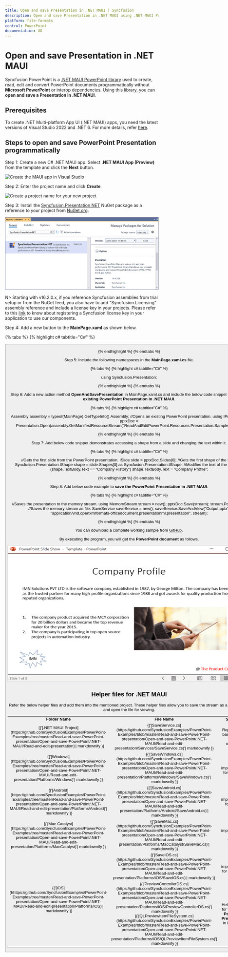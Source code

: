 ```yaml
---
title: Open and save Presentation in .NET MAUI | Syncfusion
description: Open and save Presentation in .NET MAUI using .NET MAUI PowerPoint library (Presentation) without Microsoft PowerPoint or interop dependencies.
platform: file-formats
control: PowerPoint
documentation: UG
---
```


# Open and save Presentation in .NET MAUI

Syncfusion PowerPoint is a [.NET MAUI PowerPoint library](https://www.syncfusion.com/powerpoint-framework/maui/powerpoint-library) used to create, read, edit and convert PowerPoint documents programmatically without **Microsoft PowerPoint** or interop dependencies. Using this library, you can **open and save a Presentation in .NET MAUI**.

## Prerequisites
To create .NET Multi-platform App UI (.NET MAUI) apps, you need the latest versions of Visual Studio 2022 and .NET 6. For more details, refer [here](https://docs.microsoft.com/en-us/dotnet/maui/get-started/installation).

## Steps to open and save PowerPoint Presentation programmatically

Step 1: Create a new C# .NET MAUI app. Select **.NET MAUI App (Preview)** from the template and click the **Next** button.

![Create the MAUI app in Visual Studio](Workingwith_MAUI/Create_Project.png)

Step 2: Enter the project name and click **Create**.

![Create a project name for your new project](Workingwith_MAUI/Configure.png)

Step 3: Install the [Syncfusion.Presentation.NET](https://www.nuget.org/packages/Syncfusion.Presentation.NET) NuGet package as a reference to your project from [NuGet.org](https://www.nuget.org/).

![Install Syncfusion.Presentation.NET NuGet package](Workingwith_MAUI/Install_Nuget.png)

N> Starting with v16.2.0.x, if you reference Syncfusion assemblies from trial setup or from the NuGet feed, you also have to add "Syncfusion.Licensing" assembly reference and include a license key in your projects. Please refer to this [link](https://help.syncfusion.com/common/essential-studio/licensing/license-key) to know about registering a Syncfusion license key in your application to use our components.

Step 4: Add a new button to the **MainPage.xaml** as shown below.

{% tabs %}
{% highlight c# tabtitle="C#" %}

<ContentPage xmlns="http://schemas.microsoft.com/dotnet/2021/maui"
             xmlns:x="http://schemas.microsoft.com/winfx/2009/xaml"
             x:Class="ReadPowerPoint.MainPage"
             BackgroundColor="{DynamicResource SecondaryColor}">
    <ScrollView>
        <Grid RowSpacing="25" RowDefinitions="Auto,Auto,Auto,Auto,*"
              Padding="{OnPlatform iOS='30,60,30,30', Default='30'}">
            <Button 
                Text="Open and Save Presentation"
                FontAttributes="Bold"
                Grid.Row="0"
                SemanticProperties.Hint="Open and Save Presentation"
                Clicked="OpenAndSavePresentation"
                HorizontalOptions="Center" />
        </Grid>
    </ScrollView>
</ContentPage>

{% endhighlight %}
{% endtabs %}

Step 5: Include the following namespaces in the **MainPage.xaml.cs** file.

{% tabs %}
{% highlight c# tabtitle="C#" %}

using Syncfusion.Presentation;

{% endhighlight %}
{% endtabs %}

Step 6: Add a new action method **OpenAndSavePresentation** in MainPage.xaml.cs and include the below code snippet to **open an existing PowerPoint Presentation in .NET MAUI**.

{% tabs %}
{% highlight c# tabtitle="C#" %}

Assembly assembly = typeof(MainPage).GetTypeInfo().Assembly;
//Opens an existing PowerPoint presentation.
using IPresentation pptxDoc = Presentation.Open(assembly.GetManifestResourceStream("ReadAndEditPowerPoint.Resources.Presentation.Sample.pptx"));

{% endhighlight %}
{% endtabs %}

Step 7: Add below code snippet demonstrates accessing a shape from a slide and changing the text within it.

{% tabs %}
{% highlight c# tabtitle="C#" %}

//Gets the first slide from the PowerPoint presentation.
ISlide slide = pptxDoc.Slides[0];
//Gets the first shape of the slide.
Syncfusion.Presentation.IShape shape = slide.Shapes[0] as Syncfusion.Presentation.IShape;
//Modifies the text of the shape.
if (shape.TextBody.Text == "Company History")
    shape.TextBody.Text = "Company Profile";

{% endhighlight %}
{% endtabs %}

Step 8: Add below code example to **save the PowerPoint Presentation in .NET MAUI**.

{% tabs %}
{% highlight c# tabtitle="C#" %}

//Saves the presentation to the memory stream.
using MemoryStream stream = new();
pptxDoc.Save(stream);
stream.Position = 0;
//Saves the memory stream as file.
SaveService saveService = new();
saveService.SaveAndView("Output.pptx", "application/vnd.openxmlformats-officedocument.presentationml.presentation", stream);

{% endhighlight %}
{% endtabs %}

You can download a complete working sample from [GitHub](https://github.com/SyncfusionExamples/PowerPoint-Examples/tree/master/Read-and-save-PowerPoint-presentation/Open-and-save-PowerPoint/.NET-MAUI).

By executing the program, you will get the **PowerPoint document** as follows.

![.NET MAUI output PowerPoint document](Workingwith_Core/Open-and-Save-output-image.png)

## Helper files for .NET MAUI

Refer the below helper files and add them into the mentioned project. These helper files allow you to save the stream as a physical file and open the file for viewing.

<table>
  <tr>
  <td>
    <b>Folder Name</b>
  </td>
  <td>
    <b>File Name</b>
  </td>
  <td>
    <b>Summary</b>
  </td>
  </tr>
  <tr>
  <td>
    {{'[.NET MAUI Project](https://github.com/SyncfusionExamples/PowerPoint-Examples/tree/master/Read-and-save-PowerPoint-presentation/Open-and-save-PowerPoint/.NET-MAUI/Read-and-edit-presentation)'| markdownify }}
  </td>
  <td>
    {{'[SaveService.cs](https://github.com/SyncfusionExamples/PowerPoint-Examples/blob/master/Read-and-save-PowerPoint-presentation/Open-and-save-PowerPoint/.NET-MAUI/Read-and-edit-presentation/Services/SaveService.cs)'| markdownify }}
  </td>
  <td>Represent the base class for save operation.
  </td>
  </tr>
  <tr>
  <td>
    {{'[Windows](https://github.com/SyncfusionExamples/PowerPoint-Examples/tree/master/Read-and-save-PowerPoint-presentation/Open-and-save-PowerPoint/.NET-MAUI/Read-and-edit-presentation/Platforms/Windows)'| markdownify }}
  </td>
  <td>
    {{'[SaveWindows.cs](https://github.com/SyncfusionExamples/PowerPoint-Examples/blob/master/Read-and-save-PowerPoint-presentation/Open-and-save-PowerPoint/.NET-MAUI/Read-and-edit-presentation/Platforms/Windows/SaveWindows.cs)'| markdownify }}
  </td>
  <td>Save implementation for Windows.
  </td>
  </tr>
  <tr>
  <td>
    {{'[Android](https://github.com/SyncfusionExamples/PowerPoint-Examples/tree/master/Read-and-save-PowerPoint-presentation/Open-and-save-PowerPoint/.NET-MAUI/Read-and-edit-presentation/Platforms/Android)'| markdownify }}
  </td>
  <td>
    {{'[SaveAndroid.cs](https://github.com/SyncfusionExamples/PowerPoint-Examples/blob/master/Read-and-save-PowerPoint-presentation/Open-and-save-PowerPoint/.NET-MAUI/Read-and-edit-presentation/Platforms/Android/SaveAndroid.cs)'| markdownify }}
  </td>
  <td>Save implementation for Android device.
  </td>
  </tr>
  <tr>
  <td>
    {{'[Mac Catalyst](https://github.com/SyncfusionExamples/PowerPoint-Examples/tree/master/Read-and-save-PowerPoint-presentation/Open-and-save-PowerPoint/.NET-MAUI/Read-and-edit-presentation/Platforms/MacCatalyst)'| markdownify }}
  </td>
  <td>
    {{'[SaveMac.cs](https://github.com/SyncfusionExamples/PowerPoint-Examples/blob/master/Read-and-save-PowerPoint-presentation/Open-and-save-PowerPoint/.NET-MAUI/Read-and-edit-presentation/Platforms/MacCatalyst/SaveMac.cs)'| markdownify }}
  </td>
  <td>Save implementation for Mac Catalyst device.
  </td>
  </tr>
  <tr>
  <td rowspan="2">
    {{'[iOS](hhttps://github.com/SyncfusionExamples/PowerPoint-Examples/tree/master/Read-and-save-PowerPoint-presentation/Open-and-save-PowerPoint/.NET-MAUI/Read-and-edit-presentation/Platforms/iOS)'| markdownify }}
  </td>
  <td>
    {{'[SaveIOS.cs](https://github.com/SyncfusionExamples/PowerPoint-Examples/blob/master/Read-and-save-PowerPoint-presentation/Open-and-save-PowerPoint/.NET-MAUI/Read-and-edit-presentation/Platforms/iOS/SaveIOS.cs)'| markdownify }}
  </td>
  <td>
    Save implementation for iOS device
  </td>
  </tr>
  <tr>
  <td>
    {{'[PreviewControllerDS.cs](https://github.com/SyncfusionExamples/PowerPoint-Examples/blob/master/Read-and-save-PowerPoint-presentation/Open-and-save-PowerPoint/.NET-MAUI/Read-and-edit-presentation/Platforms/iOS/PreviewControllerDS.cs)'| markdownify }}<br/>{{'[QLPreviewItemFileSystem.cs](https://github.com/SyncfusionExamples/PowerPoint-Examples/blob/master/Read-and-save-PowerPoint-presentation/Open-and-save-PowerPoint/.NET-MAUI/Read-and-edit-presentation/Platforms/iOS/QLPreviewItemFileSystem.cs)'| markdownify }}
  </td>
  <td>
    Helper classes for viewing the <b>PowerPoint Presenatation</b> in iOS device
  </td>
  </tr>
</table>


